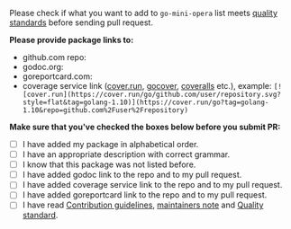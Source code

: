 Please check if what you want to add to `go-mini-opera` list meets [quality standards](https://github.com/Fantom-foundation/go-mini-opera/blob/master/CONTRIBUTING.md#quality-standard) before sending pull request.

**Please provide package links to:**

- github.com repo:
- godoc.org:
- goreportcard.com:
- coverage service link ([cover.run](https://cover.run/), [gocover](http://gocover.io/), [coveralls](https://coveralls.io/) etc.), example: `[![cover.run](https://cover.run/go/github.com/user/repository.svg?style=flat&tag=golang-1.10)](https://cover.run/go?tag=golang-1.10&repo=github.com%2Fuser%2Frepository)`

**Make sure that you've checked the boxes below before you submit PR:**
- [ ] I have added my package in alphabetical order.
- [ ] I have an appropriate description with correct grammar.
- [ ] I know that this package was not listed before.
- [ ] I have added godoc link to the repo and to my pull request.
- [ ] I have added coverage service link to the repo and to my pull request.
- [ ] I have added goreportcard link to the repo and to my pull request.
- [ ] I have read [Contribution guidelines](https://github.com/Fantom-foundation/go-mini-opera/blob/master/CONTRIBUTING.md#contribution-guidelines), [maintainers note](https://github.com/Fantom-foundation/go-mini-opera/blob/master/CONTRIBUTING.md#maintainers) and [Quality standard](https://github.com/Fantom-foundation/go-mini-opera/blob/master/CONTRIBUTING.md#quality-standard).
